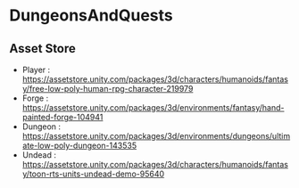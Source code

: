 # DungeonsAndQuests

## Asset Store
- Player : https://assetstore.unity.com/packages/3d/characters/humanoids/fantasy/free-low-poly-human-rpg-character-219979
- Forge : https://assetstore.unity.com/packages/3d/environments/fantasy/hand-painted-forge-104941
- Dungeon : https://assetstore.unity.com/packages/3d/environments/dungeons/ultimate-low-poly-dungeon-143535
- Undead : https://assetstore.unity.com/packages/3d/characters/humanoids/fantasy/toon-rts-units-undead-demo-95640
